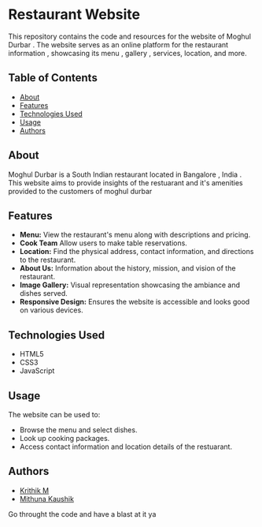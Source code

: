 # Restaurant Website

This repository contains the code and resources for the website of Moghul Durbar . The website serves as an online platform for the restaurant information , showcasing its menu , gallery , services, location, and more.

## Table of Contents

- [About](#about)
- [Features](#features)
- [Technologies Used](#technologies-used)
- [Usage](#usage)
- [Authors](#authors)

## About

Moghul Durbar is a South Indian restaurant located in Bangalore , India . This website aims to provide insights of the restuarant and it's amenities provided to the customers of moghul durbar 

## Features

- **Menu:** View the restaurant's menu along with descriptions and pricing.
- **Cook Team** Allow users to make table reservations.
- **Location:** Find the physical address, contact information, and directions to the restaurant.
- **About Us:** Information about the history, mission, and vision of the restaurant.
- **Image Gallery:** Visual representation showcasing the ambiance and dishes served.
- **Responsive Design:** Ensures the website is accessible and looks good on various devices.

## Technologies Used

- HTML5
- CSS3
- JavaScript

## Usage

The website can be used to:

- Browse the menu and select dishes.
- Look up cooking packages.
- Access contact information and location details of the restuarant.

## Authors

- [Krithik M](https://www.linkedin.com/in/krithik-m-622970223/)
- [Mithuna Kaushik](https://www.linkedin.com/in/m-kaushik-720283229/)

Go throught the code and have a blast at it ya
